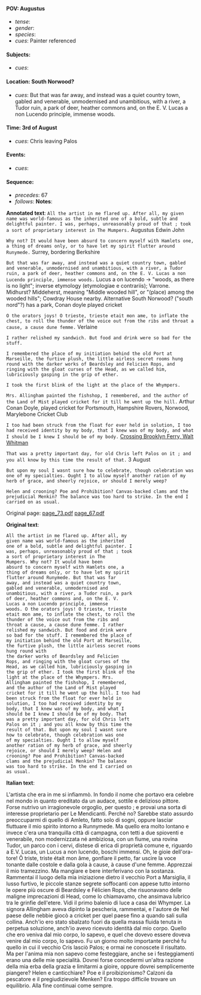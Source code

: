 #### POV: Augustus 
  - *tense*:
  - *gender*:
  - *species*:
  - *cues*: Painter referenced
#### Subjects:
  - *cues*:
#### Location: South Norwood?
  - *cues*: But that was far away, and instead was a quiet country town, gabled and venerable, unmodernised and unambitious, with a river, a Tudor ruin, a park of deer, heather commons and, on the E. V. Lucas a non Lucendo principle, immense woods. 
#### Time: 3rd of August
  - *cues*: Chris leaving Palos
#### Events:
  - *cues*:
#### Sequence:
  - *precedes*: 67
  - *follows*:
**Notes**:


**Annotated text**:
`All the artist in me flared up. After all, my given name was world-famous as the inherited one of a bold, subtle and delightful painter. I was, perhaps, unreasonably proud of that ; took a sort of proprietary interest in The Mumpers.`  Augustus Edwin John

`Why not? It would have been absurd to concern myself with Hamlets one, a thing of dreams only, or to have let my spirit flutter around Runymede.` Surrey, bordering Berkshire

`But that was far away, and instead was a quiet country town, gabled and venerable, unmodernised and unambitious, with a river, a Tudor ruin, a park of deer, heather commons and, on the E. V. Lucas a non Lucendo principle, immense woods.` Lucus a on lucendo -> "woods, as there is no light"; inverse etymology (etymologiae e contrariis); Varrone. Midhurst? Middeherst, meaning "Middle wooded hill", or "(place) among the wooded hills"; Cowdray House nearby. Alternative South Norwood? ("south nord"?) has a park, Conan doyle played cricket

`O the orators joys! O trieste, trieste etait mon ame, to inflate the chest, to roll the thunder of the voice out from the ribs and throat a cause, a cause dune femme.` Verlaine

`I rather relished my sandwich. But food and drink were so bad for the stuff.`

`I remembered the place of my initiation behind the old Port at Marseille, the furtive plush, the little airless secret rooms hung round with the darker works of Beardsley and Felicien Rops, and ringing with the gloat curses of the Head, as we called him, lubriciously gasping in the grip of ether.` 

`I took the first blink of the light at the place of the Whympers.`

`Mrs. Allingham painted the fishshop, I remembered, and the author of the Land of Mist played cricket for it till he went up the hill.` Arthur Conan Doyle, played cricket for Portsmouth, Hampshire Rovers, Norwood, Marylebone Cricket Club

`I too had been struck from the float for ever held in solution, I too had received identity by my body, that I knew was of my body, and what I should be I knew I should be of my body.` [Crossing Brooklyn Ferry, Walt Whitman](https://www.poetryfoundation.org/poems/45470/crossing-brooklyn-ferry)

`That was a pretty important day, for old Chris left Palos on it ; and you all know by this time the result of that.` 3 August

`But upon my soul I wasnt sure how to celebrate, though celebration was one of my specialties. Ought I to allow myself another ration of my herb of grace, and sheerly rejoice, or should I merely weep?` 

`Helen and crooning? Poe and Prohibition? Canvas-backed clams and the prejudicial Menkin? The balance was too hard to strike. In the end I carried on as usual.`

Original page:
[page_73.pdf](https://github.com/vigji/cainjb/blob/main/source_material/pages/page_73.pdf)
[page_67.pdf](https://github.com/vigji/cainjb/blob/main/source_material/pages/page_67.pdf)

**Original text**:
```
All the artist in me flared up. After all, my 
given name was world-famous as the inherited 
one of a bold, subtle and delightful painter. I 
was, perhaps, unreasonably proud of that ; took 
a sort of proprietary interest in The 
Mumpers. Why not? It would have been 
absurd to concern myself with Hamlets one, a 
thing of dreams only, or to have let my spirit 
flutter around Runymede. But that was far 
away, and instead was a quiet country town, 
gabled and venerable, unmodernised and 
unambitious, with a river, a Tudor ruin, a park 
of deer, heather commons and, on the E. V. 
Lucas a non Lucendo principle, immense 
woods. O the orators joys! O trieste, trieste 
etait mon ame, to inflate the chest, to roll the 
thunder of the voice out from the ribs and 
throat a cause, a cause dune femme. I rather 
relished my sandwich. But food and drink were 
so bad for the stuff. I remembered the place of 
my initiation behind the old Port at Marseille, 
the furtive plush, the little airless secret rooms 
hung round with 
the darker works of Beardsley and Felicien 
Rops, and ringing with the gloat curses of the 
Head, as we called him, lubriciously gasping in 
the grip of ether. I took the first blink of the 
light at the place of the Whympers. Mrs. 
Allingham painted the fishshop, I remembered, 
and the author of the Land of Mist played 
cricket for it till he went up the hill. I too had 
been struck from the float for ever held in 
solution, I too had received identity by my 
body, that I knew was of my body, and what I 
should be I knew I should be of my body. That 
was a pretty important day, for old Chris left 
Palos on it ; and you all know by this time the 
result of that. But upon my soul I wasnt sure 
how to celebrate, though celebration was one 
of my specialties. Ought I to allow myself 
another ration of my herb of grace, and sheerly 
rejoice, or should I merely weep? Helen and 
crooning? Poe and Prohibition? Canvas-backed 
clams and the prejudicial Menkin? The balance 
was too hard to strike. In the end I carried on 
as usual.
```

**Italian text**:

L'artista che era in me si infiammò. In fondo il nome che portavo era celebre nel mondo in quanto ereditato da un audace, sottile e delizioso pittore. Forse nutrivo un irragionevole orgoglio, per questo ; e provai una sorta di interesse proprietario per Le Mendicanti. Perché no? Sarebbe stato assurdo preoccuparmi di quello di Amleto, fatto solo di sogni, oppure lasciar fluttuare il mio spirito intorno a Runnymede. Ma quello era molto lontano e invece c'era una tranquilla città di campagna, con tetti a due spioventi e venerabile, non modernizzata né ambiziosa, con un fiume, una rovina Tudor, un parco con i cervi, distese di erica di proprietà comune e, riguardo a E.V. Lucas, un Lucus a non lucendo, boschi immensi. Oh, le gioie dell'ora-tore! Ô triste, triste était mon âme, gonfiare il petto, far uscire la voce tonante dalle costole e dalla gola à cause, à cause d'une femme. Apprezzai il mio tramezzino. Ma mangiare e bere interferivano con la sostanza. Rammentai il luogo della mia iniziazione dietro il vecchio Port a Marsiglia, il lusso furtivo, le piccole stanze segrete soffocanti con appese tutto intorno
le opere più oscure di Beardsley e Félicien Rops, che risuonavano delle maligne imprecazioni di Head, come lo chiamavamo, che ansimava lubrico tra le grinfie dell'etere. Vidi il primo balenio di luce a casa dei Whymper. La signora Allingham aveva dipinto la pescheria, rammentai, e l'autore de Nel paese delle nebbie giocò a cricket per quel paese fino a quando sali sulla collina. Anch'io ero stato sbalzato fuori da quella massa fluida tenuta in perpetua soluzione, anch'io avevo ricevuto identità dal mio corpo. Quello che ero veniva dal mio corpo, lo sapevo, e quel che dovevo essere doveva venire dal mio corpo, lo sapevo.
Fu un giorno molto importante perché fu quello in cui il vecchio Cris lasciò Palos; e ormai ne conoscete il risultato. Ma per l'anima mia non sapevo come festeggiare, anche se i festeggiamenti erano una delle mie specialità. Dovrei forse concedermi un'altra razione della mia erba della grazia e limitarmi a gioire, oppure dovrei semplicemente piangere? Helen e canticchiare? Poe e il proibizionismo? Calzoni da pescatore e il pregiudizievole Menken? Era troppo difficile trovare un equilibrio. Alla fine continuai come sempre.

